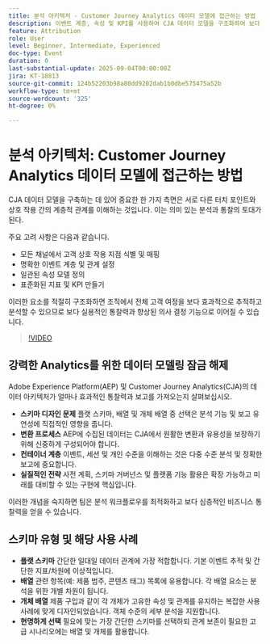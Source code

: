 ```yaml
---
title: 분석 아키텍처 - Customer Journey Analytics 데이터 모델에 접근하는 방법
description: 이벤트 계층, 속성 및 KPI를 사용하여 CJA 데이터 모델을 구조화하여 보다 심층적인 고객 여정 통찰력을 구현하는 방법에 대해 알아봅니다.
feature: Attribution
role: User
level: Beginner, Intermediate, Experienced
doc-type: Event
duration: 0
last-substantial-update: 2025-09-04T00:00:00Z
jira: KT-18813
source-git-commit: 124b52203b98a80dd9202dab1b0dbe575475a52b
workflow-type: tm+mt
source-wordcount: '325'
ht-degree: 0%

---
```



# 분석 아키텍처: Customer Journey Analytics 데이터 모델에 접근하는 방법

CJA 데이터 모델을 구축하는 데 있어 중요한 한 가지 측면은 서로 다른 터치 포인트와 상호 작용 간의 계층적 관계를 이해하는 것입니다. 이는 의미 있는 분석과 통찰의 토대가 된다.

주요 고려 사항은 다음과 같습니다.

* 모든 채널에서 고객 상호 작용 지점 식별 및 매핑
* 명확한 이벤트 계층 및 관계 설정
* 일관된 속성 모델 정의
* 표준화된 지표 및 KPI 만들기

이러한 요소를 적절히 구조화하면 조직에서 전체 고객 여정을 보다 효과적으로 추적하고 분석할 수 있으므로 보다 실용적인 통찰력과 향상된 의사 결정 기능으로 이어질 수 있습니다.

>[!VIDEO](https://video.tv.adobe.com/v/3471111/?learn=on&enablevpops)

## 강력한 Analytics를 위한 데이터 모델링 잠금 해제

Adobe Experience Platform(AEP) 및 Customer Journey Analytics(CJA)의 데이터 아키텍처가 얼마나 효과적인 통찰력과 보고를 가져오는지 살펴보십시오.

* **스키마 디자인 문제** 플랫 스키마, 배열 및 개체 배열 중 선택은 분석 기능 및 보고 유연성에 직접적인 영향을 줍니다.
* **변환 프로세스** AEP에 수집된 데이터는 CJA에서 원활한 변환과 유용성을 보장하기 위해 신중하게 구성되어야 합니다.
* **컨테이너 계층** 이벤트, 세션 및 개인 수준을 이해하는 것은 다중 수준 분석 및 정확한 보고에 중요합니다.
* **실질적인 전략** 사전 계획, 스키마 거버넌스 및 플랫폼 기능 활용은 확장 가능하고 미래를 대비할 수 있는 구현에 핵심입니다.

이러한 개념을 숙지하면 팀은 분석 워크플로우를 최적화하고 보다 심층적인 비즈니스 통찰력을 얻을 수 있습니다.

## 스키마 유형 및 해당 사용 사례

* **플랫 스키마** 간단한 일대일 데이터 관계에 가장 적합합니다. 기본 이벤트 추적 및 간단한 지표/차원에 이상적입니다.
* **배열** 관련 항목(예: 제품 범주, 콘텐츠 태그) 목록에 유용합니다. 각 배열 요소는 분석을 위한 개별 차원이 됩니다.
* **개체 배열** 제품 구입과 같이 각 개체가 고유한 속성 및 관계를 유지하는 복잡한 사용 사례에 맞게 디자인되었습니다. 객체 수준의 세부 분석을 지원합니다.
* **현명하게 선택** 필요에 맞는 가장 간단한 스키마를 선택하되 관계 보존이 필요한 고급 시나리오에는 배열 및 개체를 활용합니다.